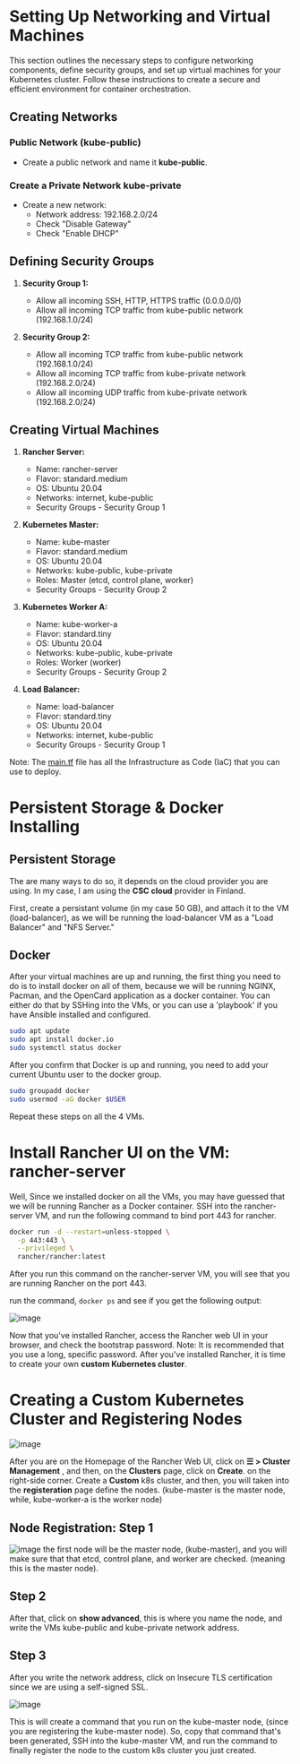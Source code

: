 # Setting Up Networking and Virtual Machines

This section outlines the necessary steps to configure networking components, define security groups, and set up virtual machines for your Kubernetes cluster. Follow these instructions to create a secure and efficient environment for container orchestration.

## Creating Networks

### Public Network (kube-public)

- Create a public network and name it **kube-public**.

### Create a Private Network **kube-private**

- Create a new network:
  - Network address: 192.168.2.0/24
  - Check "Disable Gateway"
  - Check "Enable DHCP"


## Defining Security Groups

1. **Security Group 1:**
   - Allow all incoming SSH, HTTP, HTTPS traffic (0.0.0.0/0)
   - Allow all incoming TCP traffic from kube-public network (192.168.1.0/24)

2. **Security Group 2:**
   - Allow all incoming TCP traffic from kube-public network (192.168.1.0/24)
   - Allow all incoming TCP traffic from kube-private network (192.168.2.0/24)
   - Allow all incoming UDP traffic from kube-private network (192.168.2.0/24)


## Creating Virtual Machines

1. **Rancher Server:**
   - Name: rancher-server
   - Flavor: standard.medium
   - OS: Ubuntu 20.04
   - Networks: internet, kube-public
   - Security Groups - Security Group 1

2. **Kubernetes Master:**
   - Name: kube-master
   - Flavor: standard.medium
   - OS: Ubuntu 20.04
   - Networks: kube-public, kube-private
   - Roles: Master (etcd, control plane, worker)
   - Security Groups - Security Group 2

3. **Kubernetes Worker A:**
   - Name: kube-worker-a
   - Flavor: standard.tiny
   - OS: Ubuntu 20.04
   - Networks: kube-public, kube-private
   - Roles: Worker (worker)
   - Security Groups - Security Group 2

4. **Load Balancer:**
   - Name: load-balancer
   - Flavor: standard.tiny
   - OS: Ubuntu 20.04
   - Networks: internet, kube-public
   - Security Groups - Security Group 1

Note: The [main.tf](https://github.com/samishafique786/container-orch-w-k8s/blob/main/terraform/main.tf) file has all the Infrastructure as Code (IaC) that you can use to deploy.

# Persistent Storage & Docker Installing 

## Persistent Storage 

The are many ways to do so, it depends on the cloud provider you are using. In my case, I am using the **CSC cloud** provider in Finland. 

First, create a persistant volume (in my case 50 GB), and attach it to the VM (load-balancer), as we will be running the load-balancer VM as a "Load Balancer" and "NFS Server."



## Docker

After your virtual machines are up and running, the first thing you need to do is to install docker on all of them, because we will be running NGINX, Pacman, and the OpenCard application as a docker container. You can either do that by SSHing into the VMs, or you can use a 'playbook' if you have Ansible installed and configured.

```bash
sudo apt update
sudo apt install docker.io
sudo systemctl status docker
```
After you confirm that Docker is up and running, you need to add your current Ubuntu user to the docker group.

```bash
sudo groupadd docker
sudo usermod -aG docker $USER
```

Repeat these steps on all the 4 VMs.

# Install Rancher UI on the VM: rancher-server

Well, Since we installed docker on all the VMs, you may have guessed that we will be running Rancher as a Docker container. SSH into the rancher-server VM, and run the following command to bind port 443 for rancher.

```bash
docker run -d --restart=unless-stopped \
  -p 443:443 \
  --privileged \
  rancher/rancher:latest
```

After you run this command on the rancher-server VM, you will see that you are running Rancher on the port 443.

run the command, ``` docker ps ``` and see if you get the following output:

![image](https://github.com/samishafique786/container-orch-w-k8s/assets/108603607/37e72aa1-dbc6-4061-8a5d-542d982eb3a6)

Now that you've installed Rancher, access the Rancher web UI in your browser, and check the bootstrap password. Note: It is recommended that you use a long, specific password. After you've installed Rancher, it is time to create your own **custom Kubernetes cluster**.

# Creating a Custom Kubernetes Cluster and Registering Nodes

![image](https://github.com/samishafique786/container-orch-w-k8s/assets/108603607/1d180bf5-e724-45b0-b9c1-c7c5f703536e)

After you are on the Homepage of the Rancher Web UI, click on **☰ > Cluster Management** , and then, on the **Clusters** page, click on **Create**. on the right-side corner. Create a **Custom** k8s cluster, and then, you will taken into the **registeration** page define the nodes. (kube-master is the master node, while, kube-worker-a is the worker node)

## Node Registration: Step 1

![image](https://github.com/samishafique786/container-orch-w-k8s/assets/108603607/3bdfdf53-ff8a-4a78-96f4-a3dffaa31102)
the first node will be the master node, (kube-master), and you will make sure that that etcd, control plane, and worker are checked. (meaning this is the master node).

## Step 2

After that, click on **show advanced**, this is where you name the node, and write the VMs kube-public and kube-private network address. 

## Step 3 

After you write the network address, click on Insecure TLS certification since we are using a self-signed SSL.

![image](https://github.com/samishafique786/container-orch-w-k8s/assets/108603607/6b56110f-3d01-4a06-a9e5-5e67cbc6a314)

This is will create a command that you run on the kube-master node, (since you are registering the kube-master node). So, copy that command that's been generated, SSH into the kube-master VM, and run the command to finally register the node to the custom k8s cluster you just created. 

